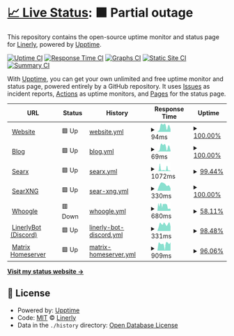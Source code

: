 # [📈 Live Status](https://Linerly.github.io/status): <!--live status--> **🟧 Partial outage**

This repository contains the open-source uptime monitor and status page for [Linerly](linerly.github.io), powered by [Upptime](https://github.com/upptime/upptime).

[![Uptime CI](https://github.com/Linerly/status/workflows/Uptime%20CI/badge.svg)](https://github.com/Linerly/status/actions?query=workflow%3A%22Uptime+CI%22)
[![Response Time CI](https://github.com/Linerly/status/workflows/Response%20Time%20CI/badge.svg)](https://github.com/Linerly/status/actions?query=workflow%3A%22Response+Time+CI%22)
[![Graphs CI](https://github.com/Linerly/status/workflows/Graphs%20CI/badge.svg)](https://github.com/Linerly/status/actions?query=workflow%3A%22Graphs+CI%22)
[![Static Site CI](https://github.com/Linerly/status/workflows/Static%20Site%20CI/badge.svg)](https://github.com/Linerly/status/actions?query=workflow%3A%22Static+Site+CI%22)
[![Summary CI](https://github.com/Linerly/status/workflows/Summary%20CI/badge.svg)](https://github.com/Linerly/status/actions?query=workflow%3A%22Summary+CI%22)

With [Upptime](https://upptime.js.org), you can get your own unlimited and free uptime monitor and status page, powered entirely by a GitHub repository. It uses [Issues](https://github.com/Linerly/status/issues) as incident reports, [Actions](https://github.com/Linerly/status/actions) as uptime monitors, and [Pages](https://Linerly.github.io/status) for the status page.

<!--start: status pages-->
<!-- This summary is generated by Upptime (https://github.com/upptime/upptime) -->
<!-- Do not edit this manually, your changes will be overwritten -->
<!-- prettier-ignore -->
| URL | Status | History | Response Time | Uptime |
| --- | ------ | ------- | ------------- | ------ |
| <img alt="" src="https://linerly.github.io/assets/favicon.ico" height="13"> [Website](https://linerly.github.io) | 🟩 Up | [website.yml](https://github.com/Linerly/status/commits/HEAD/history/website.yml) | <details><summary><img alt="Response time graph" src="./graphs/website/response-time-week.png" height="20"> 94ms</summary><br><a href="https://Linerly.github.io/status/history/website"><img alt="Response time 158" src="https://img.shields.io/endpoint?url=https%3A%2F%2Fraw.githubusercontent.com%2FLinerly%2Fstatus%2FHEAD%2Fapi%2Fwebsite%2Fresponse-time.json"></a><br><a href="https://Linerly.github.io/status/history/website"><img alt="24-hour response time 47" src="https://img.shields.io/endpoint?url=https%3A%2F%2Fraw.githubusercontent.com%2FLinerly%2Fstatus%2FHEAD%2Fapi%2Fwebsite%2Fresponse-time-day.json"></a><br><a href="https://Linerly.github.io/status/history/website"><img alt="7-day response time 94" src="https://img.shields.io/endpoint?url=https%3A%2F%2Fraw.githubusercontent.com%2FLinerly%2Fstatus%2FHEAD%2Fapi%2Fwebsite%2Fresponse-time-week.json"></a><br><a href="https://Linerly.github.io/status/history/website"><img alt="30-day response time 101" src="https://img.shields.io/endpoint?url=https%3A%2F%2Fraw.githubusercontent.com%2FLinerly%2Fstatus%2FHEAD%2Fapi%2Fwebsite%2Fresponse-time-month.json"></a><br><a href="https://Linerly.github.io/status/history/website"><img alt="1-year response time 158" src="https://img.shields.io/endpoint?url=https%3A%2F%2Fraw.githubusercontent.com%2FLinerly%2Fstatus%2FHEAD%2Fapi%2Fwebsite%2Fresponse-time-year.json"></a></details> | <details><summary><a href="https://Linerly.github.io/status/history/website">100.00%</a></summary><a href="https://Linerly.github.io/status/history/website"><img alt="All-time uptime 98.21%" src="https://img.shields.io/endpoint?url=https%3A%2F%2Fraw.githubusercontent.com%2FLinerly%2Fstatus%2FHEAD%2Fapi%2Fwebsite%2Fuptime.json"></a><br><a href="https://Linerly.github.io/status/history/website"><img alt="24-hour uptime 100.00%" src="https://img.shields.io/endpoint?url=https%3A%2F%2Fraw.githubusercontent.com%2FLinerly%2Fstatus%2FHEAD%2Fapi%2Fwebsite%2Fuptime-day.json"></a><br><a href="https://Linerly.github.io/status/history/website"><img alt="7-day uptime 100.00%" src="https://img.shields.io/endpoint?url=https%3A%2F%2Fraw.githubusercontent.com%2FLinerly%2Fstatus%2FHEAD%2Fapi%2Fwebsite%2Fuptime-week.json"></a><br><a href="https://Linerly.github.io/status/history/website"><img alt="30-day uptime 100.00%" src="https://img.shields.io/endpoint?url=https%3A%2F%2Fraw.githubusercontent.com%2FLinerly%2Fstatus%2FHEAD%2Fapi%2Fwebsite%2Fuptime-month.json"></a><br><a href="https://Linerly.github.io/status/history/website"><img alt="1-year uptime 98.21%" src="https://img.shields.io/endpoint?url=https%3A%2F%2Fraw.githubusercontent.com%2FLinerly%2Fstatus%2FHEAD%2Fapi%2Fwebsite%2Fuptime-year.json"></a></details>
| <img alt="" src="https://linerly.github.io/assets/favicon.ico" height="13"> [Blog](https://linerly.github.io/blog) | 🟩 Up | [blog.yml](https://github.com/Linerly/status/commits/HEAD/history/blog.yml) | <details><summary><img alt="Response time graph" src="./graphs/blog/response-time-week.png" height="20"> 69ms</summary><br><a href="https://Linerly.github.io/status/history/blog"><img alt="Response time 96" src="https://img.shields.io/endpoint?url=https%3A%2F%2Fraw.githubusercontent.com%2FLinerly%2Fstatus%2FHEAD%2Fapi%2Fblog%2Fresponse-time.json"></a><br><a href="https://Linerly.github.io/status/history/blog"><img alt="24-hour response time 14" src="https://img.shields.io/endpoint?url=https%3A%2F%2Fraw.githubusercontent.com%2FLinerly%2Fstatus%2FHEAD%2Fapi%2Fblog%2Fresponse-time-day.json"></a><br><a href="https://Linerly.github.io/status/history/blog"><img alt="7-day response time 69" src="https://img.shields.io/endpoint?url=https%3A%2F%2Fraw.githubusercontent.com%2FLinerly%2Fstatus%2FHEAD%2Fapi%2Fblog%2Fresponse-time-week.json"></a><br><a href="https://Linerly.github.io/status/history/blog"><img alt="30-day response time 92" src="https://img.shields.io/endpoint?url=https%3A%2F%2Fraw.githubusercontent.com%2FLinerly%2Fstatus%2FHEAD%2Fapi%2Fblog%2Fresponse-time-month.json"></a><br><a href="https://Linerly.github.io/status/history/blog"><img alt="1-year response time 96" src="https://img.shields.io/endpoint?url=https%3A%2F%2Fraw.githubusercontent.com%2FLinerly%2Fstatus%2FHEAD%2Fapi%2Fblog%2Fresponse-time-year.json"></a></details> | <details><summary><a href="https://Linerly.github.io/status/history/blog">100.00%</a></summary><a href="https://Linerly.github.io/status/history/blog"><img alt="All-time uptime 98.21%" src="https://img.shields.io/endpoint?url=https%3A%2F%2Fraw.githubusercontent.com%2FLinerly%2Fstatus%2FHEAD%2Fapi%2Fblog%2Fuptime.json"></a><br><a href="https://Linerly.github.io/status/history/blog"><img alt="24-hour uptime 100.00%" src="https://img.shields.io/endpoint?url=https%3A%2F%2Fraw.githubusercontent.com%2FLinerly%2Fstatus%2FHEAD%2Fapi%2Fblog%2Fuptime-day.json"></a><br><a href="https://Linerly.github.io/status/history/blog"><img alt="7-day uptime 100.00%" src="https://img.shields.io/endpoint?url=https%3A%2F%2Fraw.githubusercontent.com%2FLinerly%2Fstatus%2FHEAD%2Fapi%2Fblog%2Fuptime-week.json"></a><br><a href="https://Linerly.github.io/status/history/blog"><img alt="30-day uptime 100.00%" src="https://img.shields.io/endpoint?url=https%3A%2F%2Fraw.githubusercontent.com%2FLinerly%2Fstatus%2FHEAD%2Fapi%2Fblog%2Fuptime-month.json"></a><br><a href="https://Linerly.github.io/status/history/blog"><img alt="1-year uptime 98.21%" src="https://img.shields.io/endpoint?url=https%3A%2F%2Fraw.githubusercontent.com%2FLinerly%2Fstatus%2FHEAD%2Fapi%2Fblog%2Fuptime-year.json"></a></details>
| <img alt="" src="https://searx.linerly.repl.co/static/themes/oscar/img/favicon.png" height="13"> [Searx](https://searx.linerly.repl.co) | 🟩 Up | [searx.yml](https://github.com/Linerly/status/commits/HEAD/history/searx.yml) | <details><summary><img alt="Response time graph" src="./graphs/searx/response-time-week.png" height="20"> 1072ms</summary><br><a href="https://Linerly.github.io/status/history/searx"><img alt="Response time 823" src="https://img.shields.io/endpoint?url=https%3A%2F%2Fraw.githubusercontent.com%2FLinerly%2Fstatus%2FHEAD%2Fapi%2Fsearx%2Fresponse-time.json"></a><br><a href="https://Linerly.github.io/status/history/searx"><img alt="24-hour response time 333" src="https://img.shields.io/endpoint?url=https%3A%2F%2Fraw.githubusercontent.com%2FLinerly%2Fstatus%2FHEAD%2Fapi%2Fsearx%2Fresponse-time-day.json"></a><br><a href="https://Linerly.github.io/status/history/searx"><img alt="7-day response time 1072" src="https://img.shields.io/endpoint?url=https%3A%2F%2Fraw.githubusercontent.com%2FLinerly%2Fstatus%2FHEAD%2Fapi%2Fsearx%2Fresponse-time-week.json"></a><br><a href="https://Linerly.github.io/status/history/searx"><img alt="30-day response time 1145" src="https://img.shields.io/endpoint?url=https%3A%2F%2Fraw.githubusercontent.com%2FLinerly%2Fstatus%2FHEAD%2Fapi%2Fsearx%2Fresponse-time-month.json"></a><br><a href="https://Linerly.github.io/status/history/searx"><img alt="1-year response time 823" src="https://img.shields.io/endpoint?url=https%3A%2F%2Fraw.githubusercontent.com%2FLinerly%2Fstatus%2FHEAD%2Fapi%2Fsearx%2Fresponse-time-year.json"></a></details> | <details><summary><a href="https://Linerly.github.io/status/history/searx">99.44%</a></summary><a href="https://Linerly.github.io/status/history/searx"><img alt="All-time uptime 99.88%" src="https://img.shields.io/endpoint?url=https%3A%2F%2Fraw.githubusercontent.com%2FLinerly%2Fstatus%2FHEAD%2Fapi%2Fsearx%2Fuptime.json"></a><br><a href="https://Linerly.github.io/status/history/searx"><img alt="24-hour uptime 100.00%" src="https://img.shields.io/endpoint?url=https%3A%2F%2Fraw.githubusercontent.com%2FLinerly%2Fstatus%2FHEAD%2Fapi%2Fsearx%2Fuptime-day.json"></a><br><a href="https://Linerly.github.io/status/history/searx"><img alt="7-day uptime 99.44%" src="https://img.shields.io/endpoint?url=https%3A%2F%2Fraw.githubusercontent.com%2FLinerly%2Fstatus%2FHEAD%2Fapi%2Fsearx%2Fuptime-week.json"></a><br><a href="https://Linerly.github.io/status/history/searx"><img alt="30-day uptime 99.87%" src="https://img.shields.io/endpoint?url=https%3A%2F%2Fraw.githubusercontent.com%2FLinerly%2Fstatus%2FHEAD%2Fapi%2Fsearx%2Fuptime-month.json"></a><br><a href="https://Linerly.github.io/status/history/searx"><img alt="1-year uptime 99.88%" src="https://img.shields.io/endpoint?url=https%3A%2F%2Fraw.githubusercontent.com%2FLinerly%2Fstatus%2FHEAD%2Fapi%2Fsearx%2Fuptime-year.json"></a></details>
| <img alt="" src="https://searxng.linerly.repl.co/static/themes/oscar/img/favicon.png" height="13"> [SearXNG](https://searxng.linerly.repl.co) | 🟩 Up | [sear-xng.yml](https://github.com/Linerly/status/commits/HEAD/history/sear-xng.yml) | <details><summary><img alt="Response time graph" src="./graphs/sear-xng/response-time-week.png" height="20"> 330ms</summary><br><a href="https://Linerly.github.io/status/history/sear-xng"><img alt="Response time 361" src="https://img.shields.io/endpoint?url=https%3A%2F%2Fraw.githubusercontent.com%2FLinerly%2Fstatus%2FHEAD%2Fapi%2Fsear-xng%2Fresponse-time.json"></a><br><a href="https://Linerly.github.io/status/history/sear-xng"><img alt="24-hour response time 133" src="https://img.shields.io/endpoint?url=https%3A%2F%2Fraw.githubusercontent.com%2FLinerly%2Fstatus%2FHEAD%2Fapi%2Fsear-xng%2Fresponse-time-day.json"></a><br><a href="https://Linerly.github.io/status/history/sear-xng"><img alt="7-day response time 330" src="https://img.shields.io/endpoint?url=https%3A%2F%2Fraw.githubusercontent.com%2FLinerly%2Fstatus%2FHEAD%2Fapi%2Fsear-xng%2Fresponse-time-week.json"></a><br><a href="https://Linerly.github.io/status/history/sear-xng"><img alt="30-day response time 361" src="https://img.shields.io/endpoint?url=https%3A%2F%2Fraw.githubusercontent.com%2FLinerly%2Fstatus%2FHEAD%2Fapi%2Fsear-xng%2Fresponse-time-month.json"></a><br><a href="https://Linerly.github.io/status/history/sear-xng"><img alt="1-year response time 361" src="https://img.shields.io/endpoint?url=https%3A%2F%2Fraw.githubusercontent.com%2FLinerly%2Fstatus%2FHEAD%2Fapi%2Fsear-xng%2Fresponse-time-year.json"></a></details> | <details><summary><a href="https://Linerly.github.io/status/history/sear-xng">100.00%</a></summary><a href="https://Linerly.github.io/status/history/sear-xng"><img alt="All-time uptime 81.76%" src="https://img.shields.io/endpoint?url=https%3A%2F%2Fraw.githubusercontent.com%2FLinerly%2Fstatus%2FHEAD%2Fapi%2Fsear-xng%2Fuptime.json"></a><br><a href="https://Linerly.github.io/status/history/sear-xng"><img alt="24-hour uptime 100.00%" src="https://img.shields.io/endpoint?url=https%3A%2F%2Fraw.githubusercontent.com%2FLinerly%2Fstatus%2FHEAD%2Fapi%2Fsear-xng%2Fuptime-day.json"></a><br><a href="https://Linerly.github.io/status/history/sear-xng"><img alt="7-day uptime 100.00%" src="https://img.shields.io/endpoint?url=https%3A%2F%2Fraw.githubusercontent.com%2FLinerly%2Fstatus%2FHEAD%2Fapi%2Fsear-xng%2Fuptime-week.json"></a><br><a href="https://Linerly.github.io/status/history/sear-xng"><img alt="30-day uptime 81.76%" src="https://img.shields.io/endpoint?url=https%3A%2F%2Fraw.githubusercontent.com%2FLinerly%2Fstatus%2FHEAD%2Fapi%2Fsear-xng%2Fuptime-month.json"></a><br><a href="https://Linerly.github.io/status/history/sear-xng"><img alt="1-year uptime 81.76%" src="https://img.shields.io/endpoint?url=https%3A%2F%2Fraw.githubusercontent.com%2FLinerly%2Fstatus%2FHEAD%2Fapi%2Fsear-xng%2Fuptime-year.json"></a></details>
| <img alt="" src="https://whoogle.linerly.repl.co/static/img/favicon/favicon-32x32.png" height="13"> [Whoogle](https://whoogle.linerly.repl.co) | 🟥 Down | [whoogle.yml](https://github.com/Linerly/status/commits/HEAD/history/whoogle.yml) | <details><summary><img alt="Response time graph" src="./graphs/whoogle/response-time-week.png" height="20"> 680ms</summary><br><a href="https://Linerly.github.io/status/history/whoogle"><img alt="Response time 744" src="https://img.shields.io/endpoint?url=https%3A%2F%2Fraw.githubusercontent.com%2FLinerly%2Fstatus%2FHEAD%2Fapi%2Fwhoogle%2Fresponse-time.json"></a><br><a href="https://Linerly.github.io/status/history/whoogle"><img alt="24-hour response time 526" src="https://img.shields.io/endpoint?url=https%3A%2F%2Fraw.githubusercontent.com%2FLinerly%2Fstatus%2FHEAD%2Fapi%2Fwhoogle%2Fresponse-time-day.json"></a><br><a href="https://Linerly.github.io/status/history/whoogle"><img alt="7-day response time 680" src="https://img.shields.io/endpoint?url=https%3A%2F%2Fraw.githubusercontent.com%2FLinerly%2Fstatus%2FHEAD%2Fapi%2Fwhoogle%2Fresponse-time-week.json"></a><br><a href="https://Linerly.github.io/status/history/whoogle"><img alt="30-day response time 744" src="https://img.shields.io/endpoint?url=https%3A%2F%2Fraw.githubusercontent.com%2FLinerly%2Fstatus%2FHEAD%2Fapi%2Fwhoogle%2Fresponse-time-month.json"></a><br><a href="https://Linerly.github.io/status/history/whoogle"><img alt="1-year response time 744" src="https://img.shields.io/endpoint?url=https%3A%2F%2Fraw.githubusercontent.com%2FLinerly%2Fstatus%2FHEAD%2Fapi%2Fwhoogle%2Fresponse-time-year.json"></a></details> | <details><summary><a href="https://Linerly.github.io/status/history/whoogle">58.11%</a></summary><a href="https://Linerly.github.io/status/history/whoogle"><img alt="All-time uptime 66.29%" src="https://img.shields.io/endpoint?url=https%3A%2F%2Fraw.githubusercontent.com%2FLinerly%2Fstatus%2FHEAD%2Fapi%2Fwhoogle%2Fuptime.json"></a><br><a href="https://Linerly.github.io/status/history/whoogle"><img alt="24-hour uptime 97.12%" src="https://img.shields.io/endpoint?url=https%3A%2F%2Fraw.githubusercontent.com%2FLinerly%2Fstatus%2FHEAD%2Fapi%2Fwhoogle%2Fuptime-day.json"></a><br><a href="https://Linerly.github.io/status/history/whoogle"><img alt="7-day uptime 58.11%" src="https://img.shields.io/endpoint?url=https%3A%2F%2Fraw.githubusercontent.com%2FLinerly%2Fstatus%2FHEAD%2Fapi%2Fwhoogle%2Fuptime-week.json"></a><br><a href="https://Linerly.github.io/status/history/whoogle"><img alt="30-day uptime 66.29%" src="https://img.shields.io/endpoint?url=https%3A%2F%2Fraw.githubusercontent.com%2FLinerly%2Fstatus%2FHEAD%2Fapi%2Fwhoogle%2Fuptime-month.json"></a><br><a href="https://Linerly.github.io/status/history/whoogle"><img alt="1-year uptime 66.29%" src="https://img.shields.io/endpoint?url=https%3A%2F%2Fraw.githubusercontent.com%2FLinerly%2Fstatus%2FHEAD%2Fapi%2Fwhoogle%2Fuptime-year.json"></a></details>
| <img alt="" src="https://linerly.github.io/assets/linerlybot/linerlybot.png" height="13"> [LinerlyBot (Discord)](https://linerlybot-rewritten.linerly.repl.co) | 🟩 Up | [linerly-bot-discord.yml](https://github.com/Linerly/status/commits/HEAD/history/linerly-bot-discord.yml) | <details><summary><img alt="Response time graph" src="./graphs/linerly-bot-discord/response-time-week.png" height="20"> 331ms</summary><br><a href="https://Linerly.github.io/status/history/linerly-bot-discord"><img alt="Response time 564" src="https://img.shields.io/endpoint?url=https%3A%2F%2Fraw.githubusercontent.com%2FLinerly%2Fstatus%2FHEAD%2Fapi%2Flinerly-bot-discord%2Fresponse-time.json"></a><br><a href="https://Linerly.github.io/status/history/linerly-bot-discord"><img alt="24-hour response time 290" src="https://img.shields.io/endpoint?url=https%3A%2F%2Fraw.githubusercontent.com%2FLinerly%2Fstatus%2FHEAD%2Fapi%2Flinerly-bot-discord%2Fresponse-time-day.json"></a><br><a href="https://Linerly.github.io/status/history/linerly-bot-discord"><img alt="7-day response time 331" src="https://img.shields.io/endpoint?url=https%3A%2F%2Fraw.githubusercontent.com%2FLinerly%2Fstatus%2FHEAD%2Fapi%2Flinerly-bot-discord%2Fresponse-time-week.json"></a><br><a href="https://Linerly.github.io/status/history/linerly-bot-discord"><img alt="30-day response time 804" src="https://img.shields.io/endpoint?url=https%3A%2F%2Fraw.githubusercontent.com%2FLinerly%2Fstatus%2FHEAD%2Fapi%2Flinerly-bot-discord%2Fresponse-time-month.json"></a><br><a href="https://Linerly.github.io/status/history/linerly-bot-discord"><img alt="1-year response time 564" src="https://img.shields.io/endpoint?url=https%3A%2F%2Fraw.githubusercontent.com%2FLinerly%2Fstatus%2FHEAD%2Fapi%2Flinerly-bot-discord%2Fresponse-time-year.json"></a></details> | <details><summary><a href="https://Linerly.github.io/status/history/linerly-bot-discord">98.48%</a></summary><a href="https://Linerly.github.io/status/history/linerly-bot-discord"><img alt="All-time uptime 99.81%" src="https://img.shields.io/endpoint?url=https%3A%2F%2Fraw.githubusercontent.com%2FLinerly%2Fstatus%2FHEAD%2Fapi%2Flinerly-bot-discord%2Fuptime.json"></a><br><a href="https://Linerly.github.io/status/history/linerly-bot-discord"><img alt="24-hour uptime 96.05%" src="https://img.shields.io/endpoint?url=https%3A%2F%2Fraw.githubusercontent.com%2FLinerly%2Fstatus%2FHEAD%2Fapi%2Flinerly-bot-discord%2Fuptime-day.json"></a><br><a href="https://Linerly.github.io/status/history/linerly-bot-discord"><img alt="7-day uptime 98.48%" src="https://img.shields.io/endpoint?url=https%3A%2F%2Fraw.githubusercontent.com%2FLinerly%2Fstatus%2FHEAD%2Fapi%2Flinerly-bot-discord%2Fuptime-week.json"></a><br><a href="https://Linerly.github.io/status/history/linerly-bot-discord"><img alt="30-day uptime 99.23%" src="https://img.shields.io/endpoint?url=https%3A%2F%2Fraw.githubusercontent.com%2FLinerly%2Fstatus%2FHEAD%2Fapi%2Flinerly-bot-discord%2Fuptime-month.json"></a><br><a href="https://Linerly.github.io/status/history/linerly-bot-discord"><img alt="1-year uptime 99.81%" src="https://img.shields.io/endpoint?url=https%3A%2F%2Fraw.githubusercontent.com%2FLinerly%2Fstatus%2FHEAD%2Fapi%2Flinerly-bot-discord%2Fuptime-year.json"></a></details>
| <img alt="" src="https://matrix.org/favicon-32x32.png" height="13"> [Matrix Homeserver](https://matrix.kotakebun.com/_matrix/client/versions) | 🟩 Up | [matrix-homeserver.yml](https://github.com/Linerly/status/commits/HEAD/history/matrix-homeserver.yml) | <details><summary><img alt="Response time graph" src="./graphs/matrix-homeserver/response-time-week.png" height="20"> 909ms</summary><br><a href="https://Linerly.github.io/status/history/matrix-homeserver"><img alt="Response time 1043" src="https://img.shields.io/endpoint?url=https%3A%2F%2Fraw.githubusercontent.com%2FLinerly%2Fstatus%2FHEAD%2Fapi%2Fmatrix-homeserver%2Fresponse-time.json"></a><br><a href="https://Linerly.github.io/status/history/matrix-homeserver"><img alt="24-hour response time 1112" src="https://img.shields.io/endpoint?url=https%3A%2F%2Fraw.githubusercontent.com%2FLinerly%2Fstatus%2FHEAD%2Fapi%2Fmatrix-homeserver%2Fresponse-time-day.json"></a><br><a href="https://Linerly.github.io/status/history/matrix-homeserver"><img alt="7-day response time 909" src="https://img.shields.io/endpoint?url=https%3A%2F%2Fraw.githubusercontent.com%2FLinerly%2Fstatus%2FHEAD%2Fapi%2Fmatrix-homeserver%2Fresponse-time-week.json"></a><br><a href="https://Linerly.github.io/status/history/matrix-homeserver"><img alt="30-day response time 1043" src="https://img.shields.io/endpoint?url=https%3A%2F%2Fraw.githubusercontent.com%2FLinerly%2Fstatus%2FHEAD%2Fapi%2Fmatrix-homeserver%2Fresponse-time-month.json"></a><br><a href="https://Linerly.github.io/status/history/matrix-homeserver"><img alt="1-year response time 1043" src="https://img.shields.io/endpoint?url=https%3A%2F%2Fraw.githubusercontent.com%2FLinerly%2Fstatus%2FHEAD%2Fapi%2Fmatrix-homeserver%2Fresponse-time-year.json"></a></details> | <details><summary><a href="https://Linerly.github.io/status/history/matrix-homeserver">96.06%</a></summary><a href="https://Linerly.github.io/status/history/matrix-homeserver"><img alt="All-time uptime 94.97%" src="https://img.shields.io/endpoint?url=https%3A%2F%2Fraw.githubusercontent.com%2FLinerly%2Fstatus%2FHEAD%2Fapi%2Fmatrix-homeserver%2Fuptime.json"></a><br><a href="https://Linerly.github.io/status/history/matrix-homeserver"><img alt="24-hour uptime 100.00%" src="https://img.shields.io/endpoint?url=https%3A%2F%2Fraw.githubusercontent.com%2FLinerly%2Fstatus%2FHEAD%2Fapi%2Fmatrix-homeserver%2Fuptime-day.json"></a><br><a href="https://Linerly.github.io/status/history/matrix-homeserver"><img alt="7-day uptime 96.06%" src="https://img.shields.io/endpoint?url=https%3A%2F%2Fraw.githubusercontent.com%2FLinerly%2Fstatus%2FHEAD%2Fapi%2Fmatrix-homeserver%2Fuptime-week.json"></a><br><a href="https://Linerly.github.io/status/history/matrix-homeserver"><img alt="30-day uptime 94.97%" src="https://img.shields.io/endpoint?url=https%3A%2F%2Fraw.githubusercontent.com%2FLinerly%2Fstatus%2FHEAD%2Fapi%2Fmatrix-homeserver%2Fuptime-month.json"></a><br><a href="https://Linerly.github.io/status/history/matrix-homeserver"><img alt="1-year uptime 94.97%" src="https://img.shields.io/endpoint?url=https%3A%2F%2Fraw.githubusercontent.com%2FLinerly%2Fstatus%2FHEAD%2Fapi%2Fmatrix-homeserver%2Fuptime-year.json"></a></details>

<!--end: status pages-->

[**Visit my status website →**](https://Linerly.github.io/status)

## 📄 License

- Powered by: [Upptime](https://github.com/upptime/upptime)
- Code: [MIT](./LICENSE) © [Linerly](https://linerly.github.io)
- Data in the `./history` directory: [Open Database License](https://opendatacommons.org/licenses/odbl/1-0/)
